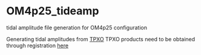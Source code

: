 # OM4p25_tideamp
tidal amplitude file generation for OM4p25 configuration

Generating tidal amplitudes from [TPXO](https://journals.ametsoc.org/jtech/article/19/2/183/2083/Efficient-Inverse-Modeling-of-Barotropic-Ocean.)
TPXO products need to be obtained through registration [here](https://www.tpxo.net/tpxo-products-and-registration)

